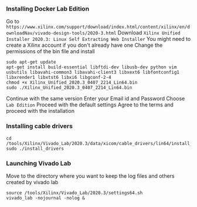 ### Installing Docker Lab Edition
Go to `https://www.xilinx.com/support/download/index.html/content/xilinx/en/downloadNav/vivado-design-tools/2020-3.html`
Download `Xilinx Unified Installer 2020.3: Linux Self Extracting Web Installer`
You might need to create a Xilinx account if you don't already have one
Change the permissions of the bin file and install
```
sudo apt-get update
apt-get install build-essential libftdi-dev libusb-dev python vim usbutils libavahi-common3 libavahi-client3 libxext6 libfontconfig1 libxrender1 libxtst6 libxi6 libgconf-2-4
chmod +x Xilinx_Unified_2020.3_0407_2214_Lin64.bin
sudo ./Xilinx_Unified_2020.3_0407_2214_Lin64.bin
```
Continue with the same version
Enter your Email id and Password
Choose `Lab Edition`
Proceed with the default settings
Agree to the terms and proceed with the installation 

### Installing cable drivers
```
cd /tools/Xilinx/Vivado_Lab/2020.3/data/xicom/cable_drivers/lin64/install_script/install_drivers
sudo ./install_drivers
```

### Launching Vivado Lab
Move to the directory where you want to keep the log files and others created by vivado lab
```
source /tools/Xilinx/Vivado_Lab/2020.3/settings64.sh
vivado_lab -nojournal -nolog &
```
